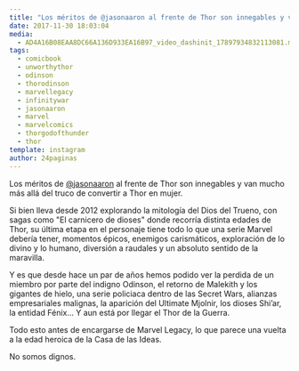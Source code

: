 ```yaml
---
title: "Los méritos de @jasonaaron al frente de Thor son innegables y van mucho más allá del truco de convertir a Thor en mujer"
date: 2017-11-30 18:03:04
media: 
  - AD4A16B08EAA8DC66A136D933EA16B97_video_dashinit_17897934832113081.mp4
tags: 
  - comicbook
  - unworthythor
  - odinson
  - thorodinson
  - marvellegacy
  - infinitywar
  - jasonaaron
  - marvel
  - marvelcomics
  - thorgodofthunder
  - thor
template: instagram
author: 24paginas
---
```


Los méritos de [@jasonaaron](https://instagram.com/jasonaaron) al frente de Thor son innegables y van mucho más allá del truco de convertir a Thor en mujer.


Si bien lleva desde 2012 explorando la mitología del Dios del Trueno, con sagas como "El carnicero de dioses" donde recorría distinta edades de Thor, su última etapa en el personaje tiene todo lo que una serie Marvel debería tener, momentos épicos, enemigos carismáticos, exploración de lo divino y lo humano, diversión a raudales y un absoluto sentido de la maravilla.


Y es que desde hace un par de años hemos podido ver la perdida de un miembro por parte del indigno Odinson, el retorno de Malekith y los gigantes de hielo, una serie policiaca dentro de las Secret Wars, alianzas empresariales malignas, la aparición del Ultimate Mjolnir, los dioses Shi’ar, la entidad Fénix... Y aun está por llegar el Thor de la Guerra.


Todo esto antes de encargarse de Marvel Legacy, lo que parece una vuelta a la edad heroica de la Casa de las Ideas.

No somos dignos.

